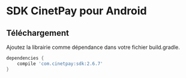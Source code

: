 # SDK CinetPay pour Android

## Téléchargement

Ajoutez la librairie comme dépendance dans votre fichier build.gradle.

```groovy
dependencies {
    compile 'com.cinetpay:sdk:2.6.7'
}
```


